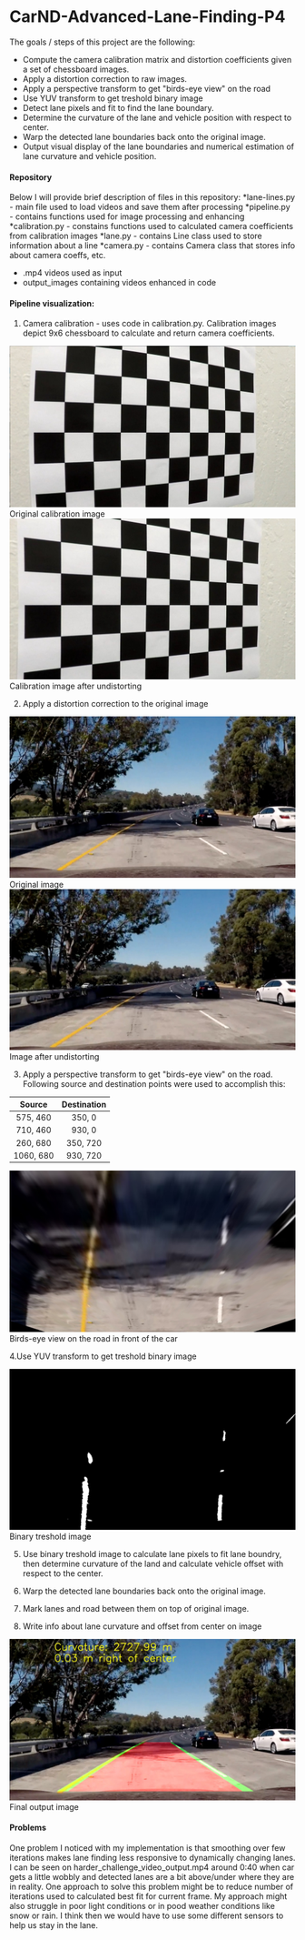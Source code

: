# CarND-Advanced-Lane-Finding-P4


The goals / steps of this project are the following:

* Compute the camera calibration matrix and distortion coefficients given a set of chessboard images.
* Apply a distortion correction to raw images.
* Apply a perspective transform to get "birds-eye view" on the road
* Use YUV transform to get treshold binary image
* Detect lane pixels and fit to find the lane boundary.
* Determine the curvature of the lane and vehicle position with respect to center.
* Warp the detected lane boundaries back onto the original image.
* Output visual display of the lane boundaries and numerical estimation of lane curvature and vehicle position.



#### Repository 

Below I will provide brief description of files in this repository:
*lane-lines.py - main file used to load videos and save them after processing
*pipeline.py - contains functions used for image processing and enhancing
*calibration.py - constains functions used to calculated camera coefficients from calibration images
*lane.py - contains Line class used to store information about a line
*camera.py - contains Camera class that stores info about camera coeffs, etc.
* .mp4 videos used as input
* output_images containing videos enhanced in code


#### Pipeline visualization:

1. Camera calibration - uses code in calibration.py. Calibration images depict 9x6 chessboard to calculate and return camera coefficients.

![alt text](./camera_calibration/calibration5.jpg) Original calibration image
![alt text](./example_images/cal15_undistorted.jpg) Calibration image after undistorting

2. Apply a distortion correction to the original image

![alt text](./test_images/test5.jpg) Original image
![alt text](./example_images/test5_undistorted.jpg) Image after undistorting

3. Apply a perspective transform to get "birds-eye view" on the road.
Following source and destination points were used to accomplish this:

| Source        | Destination   | 
|:-------------:|:-------------:| 
| 575, 460      | 350, 0        | 
| 710, 460      | 930, 0        |
| 260, 680      | 350, 720      |
| 1060, 680     | 930, 720      |

![alt text](./example_images/test5_aerial_view.jpg) Birds-eye view on the road in front of the car

4.Use YUV transform to get treshold binary image

![alt text](./example_images/test5_binary.jpg) Binary treshold image

5. Use binary treshold image to calculate lane pixels to fit lane boundry, then determine curvature of the land and calculate vehicle offset with respect to the center.

6. Warp the detected lane boundaries back onto the original image.

7. Mark lanes and road between them on top of original image.

8. Write info about lane curvature and offset from center on image

![alt text](./example_images/test5_result.jpg) Final output image



#### Problems

One problem I noticed with my implementation is that smoothing over few iterations makes lane finding less responsive to dynamically changing lanes. I can be seen on harder_challenge_video_output.mp4 around 0:40 when car gets a little wobbly and detected lanes are a bit above/under where they are in reality. One approach to solve this problem might be to reduce number of iterations used to calculated best fit for current frame. 
My approach might also struggle in poor light conditions or in pood weather conditions like snow or rain. I think then we would have to use some different sensors to help us stay in the lane.
